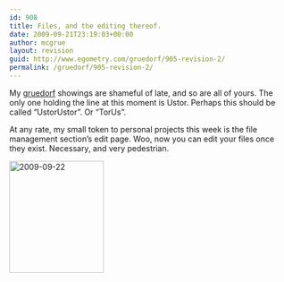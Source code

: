 ```yaml
---
id: 908
title: Files, and the editing thereof.
date: 2009-09-21T23:19:03+00:00
author: mcgrue
layout: revision
guid: http://www.egometry.com/gruedorf/905-revision-2/
permalink: /gruedorf/905-revision-2/
---
```

My <a href=http://www.johnweng.com/gruedorf/>gruedorf</a> showings are shameful of late, and so are all of yours. The only one holding the line at this moment is Ustor. Perhaps this should be called &#8220;UstorUstor&#8221;. Or &#8220;TorUs&#8221;.

At any rate, my small token to personal projects this week is the file management section&#8217;s edit page. Woo, now you can edit your files once they exist. Necessary, and very pedestrian.

<div>
  <a href="http://www.egometry.com/i/2009/09/2009-09-22.jpg" rel="lightbox[pics905]" title="2009-09-22"><img src="http://www.egometry.com/i/2009/09/2009-09-22.thumbnail.jpg" alt="2009-09-22" width="169" height="200" class="attachment wp-att-906 alignleft" /></a>
</div>